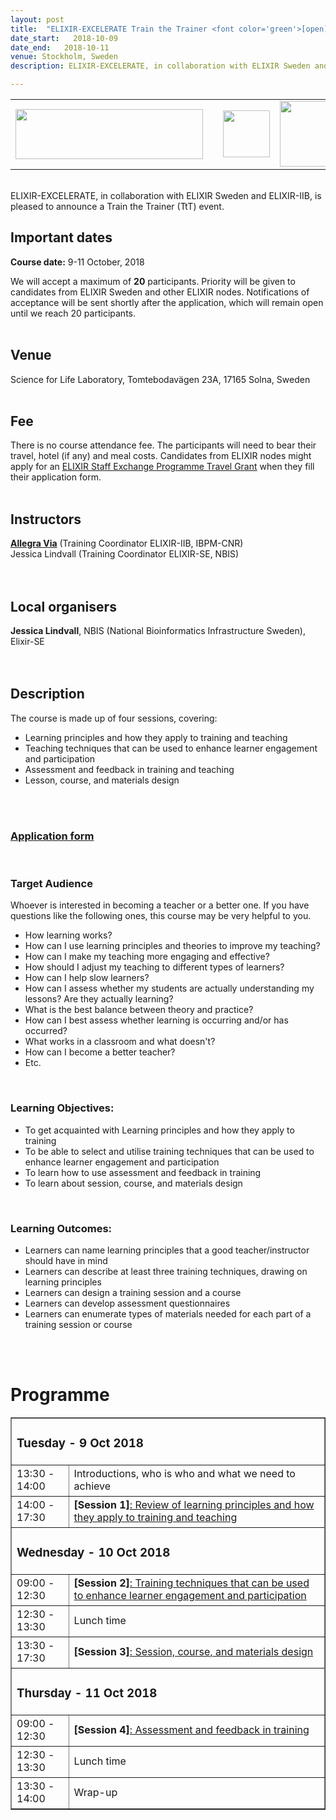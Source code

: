 ```yaml
---
layout: post
title:  "ELIXIR-EXCELERATE Train the Trainer <font color='green'>[open]</font>"
date_start:   2018-10-09
date_end:   2018-10-11
venue: Stockholm, Sweden
description: ELIXIR-EXCELERATE, in collaboration with ELIXIR Sweden and ELIXIR-IIB, is pleased to announce a Train the Trainer (TtT) event. This course is meant to offer guidance, ideas and tips for training/teaching design, development and delivery based on research-driven educational principles. Examples and discussions will also focus on the challenges presented by academic teaching.

---
```



<table border="0" width="600">
  <tr>
  <td><a href="https://www.elixir-europe.org/about-us/how-funded/eu-projects/excelerate"><img src="../../../img/Logo_Excelerate_EU-flag-acknowledgement.png" height="80" width="300"></a></td>
  <td width="50"></td>
  <td><a href="https://www.elixir-europe.org/about-us/who-we-are/nodes/sweden"><img src="../../../img/Logo_elixir_sweden.png" height="75"></a></td>
  <td><a href="http://elixir-italy.org"><img src="../../../img/logo_elixir_italy.jpg" height="105"></a></td>
  </tr>
</table>
<br>
ELIXIR-EXCELERATE, in collaboration with ELIXIR Sweden and ELIXIR-IIB, is pleased to announce a Train the Trainer (TtT) event.
<br>

## Important dates
<b>Course date:</b> 9-11 October, 2018

We will accept a maximum of **20** participants. Priority will be given to candidates from ELIXIR Sweden and other ELIXIR nodes. Notifications of acceptance will be sent shortly after the application, which will remain open until we reach 20 participants.
<br>
<br>

## Venue
Science for Life Laboratory, Tomtebodavägen 23A, 17165 Solna, Sweden
<br>
<br>

## Fee
There is no course attendance fee. The participants will need to bear their travel, hotel (if any) and meal costs. Candidates from ELIXIR nodes might apply for an [ELIXIR Staff Exchange Programme Travel Grant](https://goo.gl/auzcnY) when they fill their application form.
<br>
<br>

## Instructors
[**Allegra Via**](../../../instructors/allegra_via.html) (Training Coordinator ELIXIR-IIB, IBPM-CNR)<br>
Jessica Lindvall (Training Coordinator ELIXIR-SE, NBIS)<br>
<br>
<br>

## Local organisers
**Jessica Lindvall**, NBIS (National Bioinformatics Infrastructure Sweden), Elixir-SE<br>
<br>
<br>

## Description
The course is made up of four sessions, covering:

* Learning principles and how they apply to training and teaching
* Teaching techniques that can be used to enhance learner engagement and participation
* Assessment and feedback in training and teaching
* Lesson, course, and materials design
<br>
<br>

### [Application form](https://goo.gl/forms/0vEyOWfOnEWyJqzk1)
<br>

### Target Audience
Whoever is interested in becoming a teacher or a better one.
If you have questions like the following ones, this course may be very helpful to you.

* How learning works?
* How can I use learning principles and theories to improve my teaching?
* How can I make my teaching more engaging and effective?
* How should I adjust my teaching to different types of learners?
* How can I help slow learners?
* How can I assess whether my students are actually understanding my lessons? Are they actually learning?
* What is the best balance between theory and practice?
* How can I best assess whether learning is occurring and/or has occurred?
* What works in a classroom and what doesn't?
* How can I become a better teacher?
* Etc.
<br>

### Learning Objectives:  
 * To get acquainted with Learning principles and how they apply to training
 * To be able to select and utilise training techniques that can be used to enhance learner engagement and participation
 * To learn how to use assessment and feedback in training
 * To learn about session, course, and materials design
<br>

### Learning Outcomes:
 * Learners can name learning principles that a good teacher/instructor should have in mind
 * Learners can describe at least three training techniques, drawing on learning principles
 * Learners can design a training session and a course
 * Learners can develop assessment questionnaires
 * Learners can enumerate types of materials needed for each part of a training session or course

<br>
<br>

# Programme
<table border="1">
<tr>
   <td colspan="2"><h3>Tuesday - 9 Oct 2018</h3></td>
</tr>
<tr>
   <td height="50">13:30 - 14:00</td>
   <td height="50">Introductions, who is who and what we need to achieve</td>
</tr>
<tr>
   <td height="50">14:00 - 17:30</td>
   <td height="50"><b>[Session 1]</b><a href="https://github.com/ppalagi/EXCELERATE-TtT/blob/master/TtT_session_1.md">: Review of learning principles and how they apply to training and teaching</a></td>
</tr>
<tr>
</tr>
   <td colspan="2"><h3>Wednesday - 10 Oct 2018</h3></td>
</tr>
<tr>
 <td height="50">09:00 - 12:30</td>
 <td height="50"><b>[Session 2]</b><a href="https://github.com/ppalagi/EXCELERATE-TtT/blob/master/TtT_session_2.md">: Training techniques that can be used to enhance learner engagement and participation</a></td>
</tr>
<tr>
   <td height="50">12:30 - 13:30</td>
   <td height="50">Lunch time</td>
</tr>
<tr>
   <td height="50">13:30 - 17:30</td>
   <td height="50"><b>[Session 3]</b><a href="https://github.com/ppalagi/EXCELERATE-TtT/blob/master/TtT_session_3.md">: Session, course, and materials design</a></td>
</tr>
<tr>
</tr>
   <td colspan="2"><h3>Thursday - 11 Oct 2018</h3></td>
</tr>
<tr>
 <td height="50">09:00 - 12:30</td>
 <td height="50"><b>[Session 4]</b><a href="https://github.com/ppalagi/EXCELERATE-TtT/blob/master/TtT_session_4.md">: Assessment and feedback in training</a></td>
</tr>
<tr>
   <td height="50">12:30 - 13:30</td>
   <td height="50">Lunch time</td>
</tr>
<tr>
   <td height="50">13:30 - 14:00</td>
   <td height="50">Wrap-up</td>
</tr>
</table>